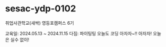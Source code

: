 # sesac-ydp-0102
취업사관학교(새싹) 영등포캠퍼스 6기

교육일: 2024.05.13 ~ 2024.11.15
다짐: 파이팅팅
오늘도 코딩 아자자~!!
아자자!
오늘은 실수 없이!